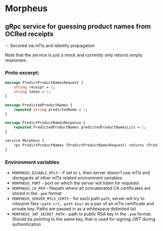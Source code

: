 # Morpheus
## gRpc service for guessing product names from OCRed receipts
--
Secured via mTls and identity propagation

Note that the service is just a mock and currently only returns empty responses.

### Proto excerpt:
```proto
message PredictProductNamesRequest {
    string receipt = 1;
    string token = 2;
}

message PredictedProductNames {
    repeated string predictedName = 1;
}

message PredictProductNamesResponse {
    repeated PredictedProductNames predictedProductNamesList = 1;
}

service Morpheus {
    rpc PredictProductNames (PredictProductNamesRequest) returns (PredictProductNamesResponse) {}
}
```

### Environment variables
* `MORPHEUS_DISABLE_MTLS` - if set to `1`, then server doesn't use mTls and disregards all other mTls related environment variables
* `MORPHEUS_PORT` - port on which the server will listen for requests
* `MORPHEUS_CA_PEM` - filepath where all concatenated CA certificates are stored in the `.pem` format
* `MORPHEUS_SERVER_MTLS_CERTS` - for each path `path`, server will try to interpret files `(path.crt, path.key)` as a pair of an mTls certificate and private key. Paths are passed in as a whitespace delimited list
* `MORPHEUS_JWT_SECRET_PATH` - path to public RSA key in the `.pem` format. Should be pointing to the same key, that is used for signing JWT during authentication
